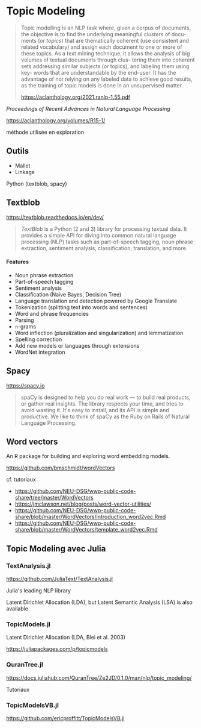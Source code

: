# Topic Modeling

> Topic modelling is an NLP task where, given a corpus of documents, the objective is to find the underlying meaningful *clusters* of docu- ments (or *topics*) that are thematically coherent (use consistent and related vocabulary) and assign each document to one or more of these topics. As a text mining technique, it allows the analysis of big volumes of textual documents through clus- tering them into coherent sets addressing similar subjects (or topics), and labeling them using key- words that are understandable by the end-user. It has the advantage of not relying on any labeled data to achieve good results, as the training of topic models is done in an unsupervised matter. 
>
> https://aclanthology.org/2021.ranlp-1.55.pdf

*Proceedings of Recent Advances in Natural Language Processing*

https://aclanthology.org/volumes/R15-1/

méthode utilisée en exploration

## Outils

- Mallet
- Linkage

Python (textblob, spacy)

## Textblob

https://textblob.readthedocs.io/en/dev/

> *TextBlob* is a Python (2 and 3) library for processing textual data. It provides a simple API for diving into common natural language processing (NLP) tasks such as part-of-speech tagging, noun phrase extraction, sentiment analysis, classification, translation, and more.

#### Features

- Noun phrase extraction
- Part-of-speech tagging
- Sentiment analysis
- Classification (Naive Bayes, Decision Tree)
- Language translation and detection powered by Google Translate
- Tokenization (splitting text into words and sentences)
- Word and phrase frequencies
- Parsing
- `n`-grams
- Word inflection (pluralization and singularization) and lemmatization
- Spelling correction
- Add new models or languages through extensions
- WordNet integration

## Spacy

https://spacy.io

> spaCy is designed to help you do real work — to build real products, or gather real insights. The library respects your time, and tries to avoid wasting it. It's easy to install, and its API is simple and productive. We like to think of spaCy as the Ruby on Rails of Natural Language Processing.

## Word vectors

An R package for building and exploring word embedding models.

https://github.com/bmschmidt/wordVectors

cf. tutoriaux 

- https://github.com/NEU-DSG/wwp-public-code-share/tree/master/WordVectors
- https://jmclawson.net/blog/posts/word-vector-utilities/
- https://github.com/NEU-DSG/wwp-public-code-share/blob/master/WordVectors/introduction_word2vec.Rmd
- https://github.com/NEU-DSG/wwp-public-code-share/blob/master/WordVectors/template_word2vec.Rmd

## Topic Modeling avec Julia

### TextAnalysis.jl

https://github.com/JuliaText/TextAnalysis.jl

Julia's leading NLP library

Latent Dirichlet Allocation (LDA), but Latent Semantic Analysis (LSA) is also available 

### TopicModels.jl

Latent Dirichlet Allocation (LDA, Blei et al. 2003)

https://juliapackages.com/p/topicmodels

### QuranTree.jl

https://docs.juliahub.com/QuranTree/Ze2JD/0.1.0/man/nlp/topic_modeling/

Tutoriaux

### TopicModelsVB.jl

https://github.com/ericproffitt/TopicModelsVB.jl

